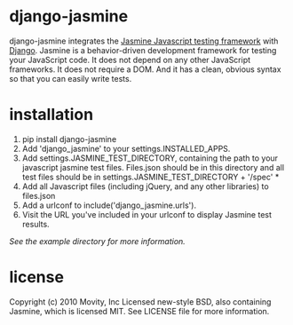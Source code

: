 django-jasmine
============

django-jasmine integrates the [Jasmine Javascript testing framework][1] with [Django][2].  Jasmine is a behavior-driven development framework for testing your JavaScript code. It does not depend on any other JavaScript frameworks. It does not require a DOM. And it has a clean, obvious syntax so that you can easily write tests.

  [1]: http://pivotal.github.com/jasmine/
  [2]: http://www.djangoproject.com/

installation
============

 1. pip install django-jasmine
 2. Add 'django_jasmine' to your settings.INSTALLED_APPS.
 3. Add settings.JASMINE_TEST_DIRECTORY, containing the path to your javascript jasmine test files.  Files.json should be in this directory and all test files should be in settings.JASMINE_TEST_DIRECTORY + '/spec' *
 4. Add all Javascript files (including jQuery, and any other libraries) to files.json
 5. Add a urlconf to include('django_jasmine.urls').
 6. Visit the URL you've included in your urlconf to display Jasmine test results.

*See the example directory for more information.*

license
=======

Copyright (c) 2010 Movity, Inc
Licensed new-style BSD, also containing Jasmine, which is licensed MIT. See LICENSE file for more information.
